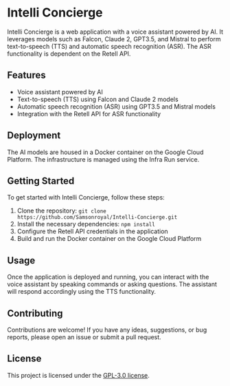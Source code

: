 # Intelli Concierge

Intelli Concierge is a web application with a voice assistant powered by AI. It leverages models such as Falcon, Claude 2, GPT3.5, and Mistral to perform text-to-speech (TTS) and automatic speech recognition (ASR). The ASR functionality is dependent on the Retell API.

## Features

- Voice assistant powered by AI
- Text-to-speech (TTS) using Falcon and Claude 2 models
- Automatic speech recognition (ASR) using GPT3.5 and Mistral models
- Integration with the Retell API for ASR functionality

## Deployment

The AI models are housed in a Docker container on the Google Cloud Platform. The infrastructure is managed using the Infra Run service.

## Getting Started

To get started with Intelli Concierge, follow these steps:

1. Clone the repository: `git clone https://github.com/Samsonroyal/Intelli-Concierge.git`
2. Install the necessary dependencies: `npm install`
3. Configure the Retell API credentials in the application
4. Build and run the Docker container on the Google Cloud Platform

## Usage

Once the application is deployed and running, you can interact with the voice assistant by speaking commands or asking questions. The assistant will respond accordingly using the TTS functionality.

## Contributing

Contributions are welcome! If you have any ideas, suggestions, or bug reports, please open an issue or submit a pull request.

## License

This project is licensed under the [GPL-3.0 license](LICENSE).

